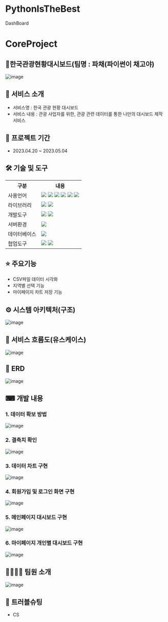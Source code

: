 # PythonIsTheBest
DashBoard
# CoreProject
## 🔗한국관광현황대시보드(팀명 : 파채(파이썬이 채고야)
![image](https://user-images.githubusercontent.com/122069364/236148720-324152f6-eb7f-4378-b865-625e04a3f25a.png)

## 📜 서비스 소개
- 서비스명 : 한국 관광 현황 대시보드
- 서비스 내용 : 관광 사업자를 위한, 관광 관련 데이터를 통한 나만의 대시보드 제작 서비스

## 📅 프로젝트 기간
- 2023.04.20 ~ 2023.05.04

## 🛠 기술 및 도구
<table>
    <tr>
        <th>구분</th>
        <th>내용</th>
    </tr>
    <tr>
        <td>사용언어</td>
        <td>
            <img src="https://img.shields.io/badge/Java-007396?style=for-the-badge&logo=java&logoColor=white"/>
            <img src="https://img.shields.io/badge/HTML5-E34F26?style=for-the-badge&logo=HTML5&logoColor=white"/>
            <img src="https://img.shields.io/badge/CSS3-1572B6?style=for-the-badge&logo=CSS3&logoColor=white"/>
            <img src="https://img.shields.io/badge/JavaScript-F7DF1E?style=for-the-badge&logo=JavaScript&logoColor=white"/>
            <img src="https://img.shields.io/badge/Python-A22846?style=for-the-badge&logo=Python&logoColor=white"/>
            <img src="https://img.shields.io/badge/jsp/servlet-2C2255?style=for-the-badge&logo=jsp/servlet&logoColor=white"/>
        </td>
    </tr>
    <tr>
        <td>라이브러리</td>
        <td>
            <img src="https://img.shields.io/badge/BootStrap-7952B3?style=for-the-badge&logo=BootStrap&logoColor=white"/>
            <img src="https://img.shields.io/badge/Chart.js-FFCD00?style=for-the-badge&logo=Chart.js&logoColor=white"/>
        </td>
    </tr>
    <tr>
        <td>개발도구</td>
        <td>
            <img src="https://img.shields.io/badge/Eclipse-2C2255?style=for-the-badge&logo=Eclipse&logoColor=white"/>
            <img src="https://img.shields.io/badge/VSCode-007ACC?style=for-the-badge&logo=VisualStudioCode&logoColor=white"/>
        </td>
    </tr>
    <tr>
        <td>서버환경</td>
        <td>
            <img src="https://img.shields.io/badge/Apache Tomcat-D22128?style=for-the-badge&logo=Apache Tomcat&logoColor=white"/>
        </td>
    </tr>
    <tr>
        <td>데이터베이스</td>
        <td>
            <img src="https://img.shields.io/badge/Oracle 11g-F80000?style=for-the-badge&logo=Oracle&logoColor=white"/>
        </td>
    </tr>
    <tr>
        <td>협업도구</td>
        <td>
            <img src="https://img.shields.io/badge/Git-F05032?style=for-the-badge&logo=Git&logoColor=white"/>
            <img src="https://img.shields.io/badge/GitHub-181717?style=for-the-badge&logo=GitHub&logoColor=white"/>
        </td>
    </tr>
</table>

## ⭐ 주요기능
- CSV파일 데이터 시각화
- 지역별 선택 기능
- 마이페이지 차트 저장 기능

## ⚙ 시스템 아키텍처(구조)
![image](https://user-images.githubusercontent.com/122069364/236710392-c19f524f-46d9-47d1-a730-c4983ff22e04.png)

## 📌 서비스 흐름도(유스케이스)
![image](https://user-images.githubusercontent.com/122069364/236710560-716a8a76-1db6-469d-8b2b-9d9f9d2c976c.png)

## 📌 ERD
![image](https://user-images.githubusercontent.com/122069364/236710611-2f391930-233b-4c9e-97cc-922c41047b50.png)

## ⌨ 개발 내용
### 1. 데이터 확보 방법
![image](https://user-images.githubusercontent.com/122069364/236710795-95d1230b-f441-4cbb-8f06-0516b75973d0.png)
### 2. 결측치 확인
![image](https://user-images.githubusercontent.com/122069364/236710861-dc31521e-c0ae-49d0-b78b-76f572cd017f.png)
### 3. 데이터 차트 구현
![image](https://user-images.githubusercontent.com/122069364/236710932-2fc21692-12d7-43be-9d21-260dc7124d9d.png)
### 4. 회원가입 및 로그인 화면 구현
![image](https://user-images.githubusercontent.com/122069364/236711038-556e7193-8d11-46d0-adc8-9af6a28fbc1f.png)
### 5. 메인페이지 대시보드 구현
![image](https://user-images.githubusercontent.com/122069364/236710969-86500522-d1b0-4d5e-95a0-f8eae9ebdaa0.png)
### 6. 마이페이지 개인별 대시보드 구현
![image](https://user-images.githubusercontent.com/122069364/236711130-dca0c03d-fa1b-4d2b-9cd6-1514fc5d39c7.png)

## 👨‍👨‍👧‍👦 팀원 소개
![image](https://user-images.githubusercontent.com/122069364/236711273-d63060c5-8ae5-4790-9521-ad547dad8994.png)

## 🏀 트러블슈팅
- CS
